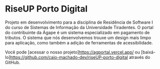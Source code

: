 # RiseUP Porto Digital

Projeto em desenvolvimento para a disciplina de Residência de Software I do curso de Sistemas de Informação da Universidade Tiradentes. O portal do contribuinte da Ágape é um sistema especializado em pagamento de tributos. O sistema que nós desenvolvemos trouxe um design mais limpo para aplicação, como também a adição de ferramentas de acessibilidade.

Você pode [acessar o nosso projeto]https://agportal.vercel.app/ ou [baixá-lo]https://github.com/caio-machado-dev/riseUP-porto-digital através do GitHub.
